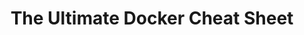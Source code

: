 ---
title: 'The Ultimate Docker Cheat Sheet'
description: 'a summary of commonly used Docker commands and their options, as well as other useful information related to Docker.'
link: 'https://dockerlabs.collabnix.com/docker/cheatsheet/'
imageURL: 'https://res.cloudinary.com/dc6mrv5cb/image/upload/v1718795952/personal-resources/cheatsheets/dockerlabs.collabnix.com_docker_cheatsheet__ilfmml_pf0elp.webp'
---